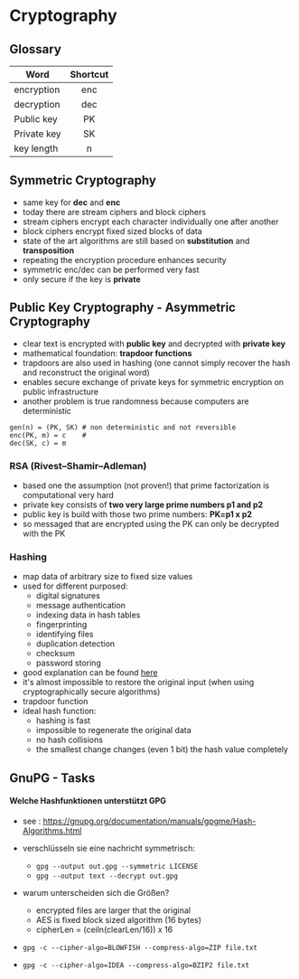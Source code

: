 # Cryptography

## Glossary

| Word         		| Shortcut      |
| -------------		|:-------------:|
| encryption		|  enc 			|
| decryption		|  dec 			|
| Public key		|  PK 			|
| Private key		|  SK 			|
| key length		|  n 			|


## Symmetric Cryptography

- same key for **dec** and **enc**
- today there are stream ciphers and block ciphers
- stream ciphers encrypt each character individually one after another
- block ciphers encrypt fixed sized blocks of data
- state of the art algorithms are still based on **substitution** and **transposition**
- repeating the encryption procedure enhances security
- symmetric enc/dec can be performed very fast
- only secure if the key is **private**

## Public Key Cryptography - Asymmetric Cryptography

- clear text is encrypted with **public key** and decrypted with **private key**
- mathematical foundation: **trapdoor functions**
- trapdoors are also used in hashing (one cannot simply recover the hash and reconstruct the original word)
- enables secure exchange of private keys for symmetric encryption on public infrastructure
- another problem is true randomness because computers are deterministic

```
gen(n) = (PK, SK) # non deterministic and not reversible
enc(PK, m) = c 	  # 
dec(SK, c) = m

```

### RSA (Rivest–Shamir–Adleman)
- based one the assumption (not proven!) that prime factorization is computational very hard
- private key consists of **two very large prime numbers p1 and p2**
- public key is build with those two prime numbers: **PK=p1 x p2**
- so messaged that are encrypted using the PK can only be decrypted with the PK


### Hashing
- map data of arbitrary size to fixed size values
- used for different purposed:
	- digital signatures
	- message authentication
	- indexing data in hash tables
	- fingerprinting
	- identifying files
	- duplication detection
	- checksum
	- password storing
- good explanation can be found [here](https://www.cs.princeton.edu/courses/archive/spr03/cs226/lectures/hashing.4up.pdf)
- it's almost impossible to restore the original input (when using cryptographically secure algorithms)
- trapdoor function
- ideal hash function:
	- hashing is fast
	- impossible to regenerate the original data
	- no hash collisions
	- the smallest change changes (even 1 bit) the hash value completely 

## GnuPG - Tasks

#### Welche Hashfunktionen unterstützt GPG
- see : https://gnupg.org/documentation/manuals/gpgme/Hash-Algorithms.html

- verschlüsseln sie eine nachricht symmetrisch: 
	- `gpg --output out.gpg --symmetric LICENSE`
	- `gpg --output text --decrypt out.gpg `


- warum unterscheiden sich die Größen?
	- encrypted files are larger that the original 
	- AES is fixed block sized algorithm (16 bytes)
	- cipherLen = (ceiln(clearLen/16)) x 16

- `gpg -c --cipher-algo=BLOWFISH --compress-algo=ZIP file.txt`
- `gpg -c --cipher-algo=IDEA --compress-algo=BZIP2 file.txt`

